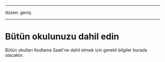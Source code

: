 * * *

düzen: geniş

* * *

# Bütün okulunuzu dahil edin

Bütün okulları Kodlama Saati'ne dahil etmek için gerekli bilgiler burada olacaktır.
